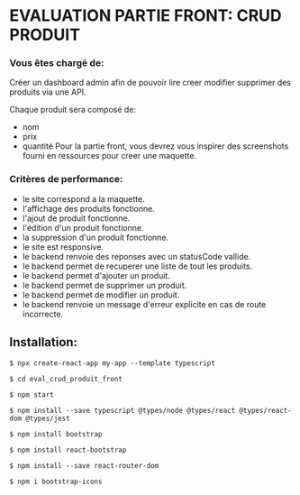 # EVALUATION PARTIE FRONT: CRUD PRODUIT

### Vous êtes chargé de:

Créer un dashboard admin afin de pouvoir lire creer modifier supprimer des produits via une API.

Chaque produit sera composé de:
  * nom
  * prix
  * quantité
Pour la partie front, vous devrez vous inspirer des screenshots fourni en ressources pour creer une maquette.

### Critères de performance:

* le site correspond a la maquette.
* l'affichage des produits fonctionne.
* l'ajout de produit fonctionne.
* l'édition d'un produit fonctionne.
* la suppression d'un produit fonctionne.
* le site est responsive.
* le backend renvoie des reponses avec un statusCode vallide.
* le backend permet de recuperer une liste de tout les produits.
* le backend permet d'ajouter un produit.
* le backend permet de supprimer un produit.
* le backend permet de modifier un produit.
* le backend renvoie un message d'erreur explicite en cas de route incorrecte.


## Installation:

```
$ npx create-react-app my-app --template typescript

$ cd eval_crud_produit_front

$ npm start

$ npm install --save typescript @types/node @types/react @types/react-dom @types/jest

$ npm install bootstrap

$ npm install react-bootstrap

$ npm install --save react-router-dom

$ npm i bootstrap-icons

```
